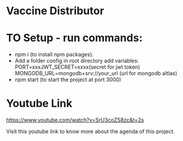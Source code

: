 # Vaccine Distributor
# TO Setup - run commands:
- npm i (to install npm packages).
- Add a folder config in root directory add variables:
PORT=xxxJWT_SECRET=xxxx(secret for jwt token)
MONGODB_URL=mongodb+srv://your_url (url for mongodb altlas)
- npm start (to start the project at port 3000)

# Youtube Link
https://www.youtube.com/watch?v=SrU3coZS8zc&t=2s

Visit this youtube link to know more about the agenda of this project.
